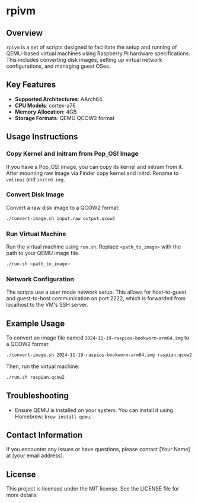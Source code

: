 # rpivm

## Overview

`rpivm` is a set of scripts designed to facilitate the setup and running of QEMU-based virtual machines using Raspberry Pi hardware specifications. This includes converting disk images, setting up virtual network configurations, and managing guest OSes.

## Key Features

- **Supported Architectures**: AArch64
- **CPU Models**: cortex-a76
- **Memory Allocation**: 4GB
- **Storage Formats**: QEMU QCOW2 format

## Usage Instructions

### Copy Kernel and Initram from Pop_OS! Image

If you have a Pop_OS! image, you can copy its kernel and initram from it. After mounting raw image via Finder copy kernel and initrd. Rename to ```vmlinuz``` and ```initrd.img```.

### Convert Disk Image

Convert a raw disk image to a QCOW2 format:

```bash
./convert-image.sh input.raw output.qcow2
```


### Run Virtual Machine

Run the virtual machine using `run.sh`. Replace `<path_to_image>` with the path to your QEMU image file.

```bash
./run.sh <path_to_image>
```

### Network Configuration

The scripts use a user mode network setup. This allows for host-to-guest and guest-to-host communication on port 2222, which is forwarded from localhost to the VM's SSH server.

## Example Usage

To convert an image file named `2024-11-19-raspios-bookworm-arm64.img` to a QCOW2 format:

```bash
./convert-image.sh 2024-11-19-raspios-bookworm-arm64.img raspian.qcow2
```

Then, run the virtual machine:

```bash
./run.sh raspian.qcow2
```

## Troubleshooting

- Ensure QEMU is installed on your system. You can install it using Homebrew: `brew install qemu`.

## Contact Information

If you encounter any issues or have questions, please contact [Your Name] at [your email address].

## License

This project is licensed under the MIT license. See the LICENSE file for more details.
